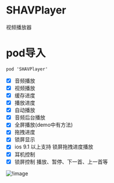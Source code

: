 # SHAVPlayer
视频播放器
# pod导入
```
pod 'SHAVPlayer'
```
- [x] 音频播放
- [x] 视频播放
- [x] 缓存进度
- [x] 播放进度
- [x] 自动播放
- [x] 音频后台播放
- [x] 全屏播放(demo中有方法)
- [x] 拖拽进度
- [x] 锁屏显示
- [x] ios 9.1 以上支持 锁屏拖拽进度播放
- [x] 耳机控制
- [x] 锁屏控制 播放、暂停、下一首、上一首等

![!image](https://github.com/CCSH/SHAVPlayer/blob/master/QQ20190111-103340-HD.gif)
